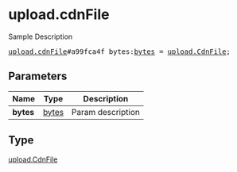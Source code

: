 # upload.cdnFile

Sample Description

<pre>
<a href="../constructor/upload.cdnFile.md">upload.cdnFile</a>#a99fca4f bytes:<a href="../type/bytes.md">bytes</a> = <a href="../type/upload.CdnFile.md">upload.CdnFile</a>;</pre>
## Parameters

| Name | Type | Description |
|------|:----:|-------------|
| **bytes** | <a href="../type/bytes.md">bytes</a> | Param description |

## Type

<a href="../type/upload.CdnFile.md">upload.CdnFile</a>
